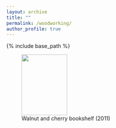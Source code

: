 ```yaml
---
layout: archive
title: ""
permalink: /woodworking/
author_profile: true
---
```


{% include base_path %}

<figure>
  <img src="{{site.url}}/images/ww-photos/bookshelf.jpg" height="160px" width="120px"/>
  <figcaption>Walnut and cherry bookshelf (2011)</figcaption>
</figure>

  

  

